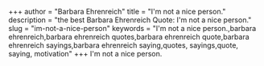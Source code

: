 +++
author = "Barbara Ehrenreich"
title = "I'm not a nice person."
description = "the best Barbara Ehrenreich Quote: I'm not a nice person."
slug = "im-not-a-nice-person"
keywords = "I'm not a nice person.,barbara ehrenreich,barbara ehrenreich quotes,barbara ehrenreich quote,barbara ehrenreich sayings,barbara ehrenreich saying,quotes, sayings,quote, saying, motivation"
+++
I'm not a nice person.
